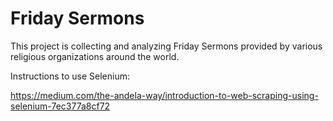 # Friday Sermons

This project is collecting and analyzing Friday Sermons provided by various religious organizations around the world. 

Instructions to use Selenium:

<https://medium.com/the-andela-way/introduction-to-web-scraping-using-selenium-7ec377a8cf72>

